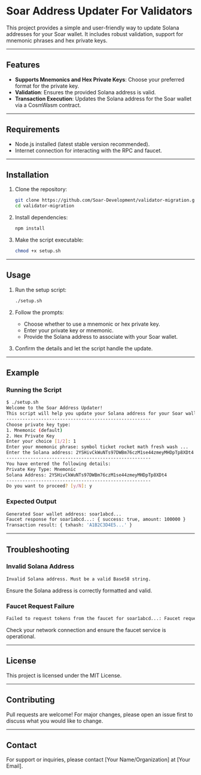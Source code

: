 
# Soar Address Updater For Validators

This project provides a simple and user-friendly way to update Solana addresses for your Soar wallet. It includes robust validation, support for mnemonic phrases and hex private keys.

---

## Features

- **Supports Mnemonics and Hex Private Keys**: Choose your preferred format for the private key.
- **Validation**: Ensures the provided Solana address is valid.
- **Transaction Execution**: Updates the Solana address for the Soar wallet via a CosmWasm contract.

---

## Requirements

- Node.js installed (latest stable version recommended).
- Internet connection for interacting with the RPC and faucet.

---

## Installation

1. Clone the repository:
   ```bash
   git clone https://github.com/Soar-Development/validator-migration.git
   cd validator-migration
   ```

2. Install dependencies:
   ```bash
   npm install
   ```

3. Make the script executable:
   ```bash
   chmod +x setup.sh
   ```

---

## Usage

1. Run the setup script:
   ```bash
   ./setup.sh
   ```

2. Follow the prompts:
   - Choose whether to use a mnemonic or hex private key.
   - Enter your private key or mnemonic.
   - Provide the Solana address to associate with your Soar wallet.

3. Confirm the details and let the script handle the update.

---

## Example

### Running the Script

```bash
$ ./setup.sh
Welcome to the Soar Address Updater!
This script will help you update your Solana address for your Soar wallet.
------------------------------------------------------
Choose private key type:
1. Mnemonic (default)
2. Hex Private Key
Enter your choice [1/2]: 1
Enter your mnemonic phrase: symbol ticket rocket math fresh wash ...
Enter the Solana address: 2YSHivCkWuNTs97DWBm76czM1se44zmeyMHDpTp8XDt4
------------------------------------------------------
You have entered the following details:
Private Key Type: Mnemonic
Solana Address: 2YSHivCkWuNTs97DWBm76czM1se44zmeyMHDpTp8XDt4
------------------------------------------------------
Do you want to proceed? [y/N]: y
```

### Expected Output

```bash
Generated Soar wallet address: soar1abcd...
Faucet response for soar1abcd...: { success: true, amount: 100000 }
Transaction result: { txhash: 'A1B2C3D4E5...' }
```

---

## Troubleshooting

### Invalid Solana Address

```bash
Invalid Solana address. Must be a valid Base58 string.
```

Ensure the Solana address is correctly formatted and valid.

### Faucet Request Failure

```bash
Failed to request tokens from the faucet for soar1abcd...: Faucet request failed with status: 500
```

Check your network connection and ensure the faucet service is operational.

---

## License

This project is licensed under the MIT License.

---

## Contributing

Pull requests are welcome! For major changes, please open an issue first to discuss what you would like to change.

---

## Contact

For support or inquiries, please contact [Your Name/Organization] at [Your Email].
